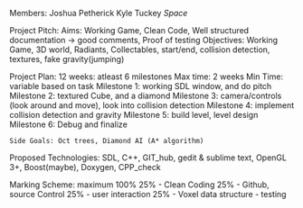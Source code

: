 Members:
	Joshua Petherick
	Kyle Tuckey
	*Space*

Project Pitch:
	Aims: Working Game, Clean Code, Well structured documentation -> good comments, Proof of testing
	Objectives: Working Game, 3D world, Radiants, Collectables, start/end, collision detection, textures, fake gravity(jumping)   

Project Plan:
	12 weeks: atleast 6 milestones Max time: 2 weeks Min Time: variable based on task 
	Milestone 1: working SDL window, and do pitch
	Milestone 2: textured Cube, and a diamond
	Milestone 3: camera/controls (look around and move), look into collision detection
	Milestone 4: implement collision detection and gravity
	Milestone 5: build level, level design 
	Milestone 6: Debug and finalize

	Side Goals: Oct trees, Diamond AI (A* algorithm)


Proposed Technologies:
	SDL, C++, GIT_hub, gedit & sublime text, OpenGL 3+, Boost(maybe), Doxygen, CPP_check


Marking Scheme:
	maximum 100%
		25% - Clean Coding
		25% - Github, source Control
		25% - user interaction
		25% - Voxel data structure - testing
